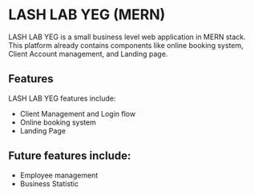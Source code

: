 # LASH LAB YEG (MERN)

LASH LAB YEG is a small business level web application in MERN stack. This platform already contains components like online booking system, Client Account management, and Landing page.


## Features

LASH LAB YEG features include:

- Client Management and Login flow
- Online booking system 
- Landing Page


## Future features include:
- Employee management 
- Business Statistic 

